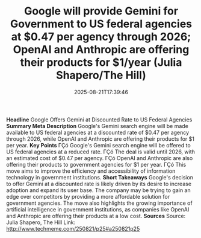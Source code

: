 ﻿---
title: "Google will provide Gemini for Government to US federal agencies at $0.47 per agency through 2026; OpenAI and Anthropic are offering their products for $1/year (Julia Shapero/The Hill)"
date: "2025-08-21T17:39:46"
category: "Markets"
summary: ""
slug: "google will provide gemini for government to us federal agen"
source_urls:
  - "http://www.techmeme.com/250821/p25#a250821p25"
seo:
  title: "Google will provide Gemini for Government to US federal agencies at $0.47 per agency through 2026; OpenAI and Anthropic are offering their products for $1/year (Julia Shapero/The Hill) | Hash n Hedge"
  description: ""
  keywords: ["news", "markets", "brief"]
---
**Headline** Google Offers Gemini at Discounted Rate to US Federal Agencies  **Summary Meta Description** Google's Gemini search engine will be made available to US federal agencies at a discounted rate of $0.47 per agency through 2026, while OpenAI and Anthropic are offering their products for $1 per year.  **Key Points**  ΓÇó Google's Gemini search engine will be offered to US federal agencies at a reduced rate. ΓÇó The deal is valid until 2026, with an estimated cost of $0.47 per agency. ΓÇó OpenAI and Anthropic are also offering their products to government agencies for $1 per year. ΓÇó This move aims to improve the efficiency and accessibility of information technology in government institutions.  **Short Takeaways**  Google's decision to offer Gemini at a discounted rate is likely driven by its desire to increase adoption and expand its user base. The company may be trying to gain an edge over competitors by providing a more affordable solution for government agencies.  The move also highlights the growing importance of artificial intelligence in government institutions, as companies like OpenAI and Anthropic are offering their products at a low cost.  **Sources** Source: Julia Shapero, The Hill Link: http://www.techmeme.com/250821/p25#a250821p25 
